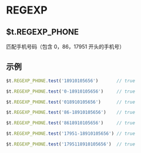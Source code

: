 # REGEXP

## $t.REGEXP_PHONE

匹配手机号码（包含 0，86，17951 开头的手机号）

## 示例

```javascript
$t.REGEXP_PHONE.test('18910105656')       // true

$t.REGEXP_PHONE.test('0-18910105656')     // true

$t.REGEXP_PHONE.test('018910105656')      // true

$t.REGEXP_PHONE.test('86-18910105656')    // true

$t.REGEXP_PHONE.test('8618910105656')     // true

$t.REGEXP_PHONE.test('17951-18910105656') // true

$t.REGEXP_PHONE.test('1795118910105656')  // true
```
